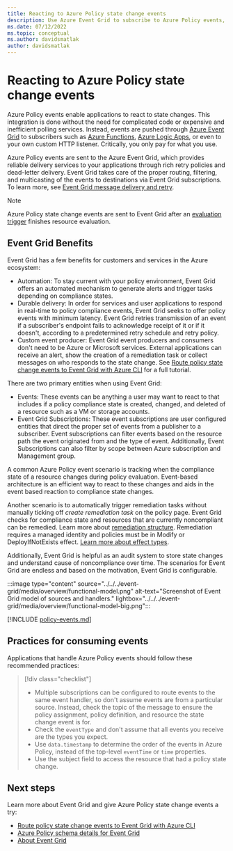 ```yaml
---
title: Reacting to Azure Policy state change events
description: Use Azure Event Grid to subscribe to Azure Policy events, which allow applications to react to state changes without the need for complicated code.
ms.date: 07/12/2022
ms.topic: conceptual
ms.author: davidsmatlak
author: davidsmatlak
---
```

# Reacting to Azure Policy state change events

Azure Policy events enable applications to react to state changes. This integration is done without
the need for complicated code or expensive and inefficient polling services. Instead, events are
pushed through [Azure Event Grid](../../../event-grid/index.yml) to subscribers such as
[Azure Functions](../../../azure-functions/index.yml),
[Azure Logic Apps](../../../logic-apps/index.yml), or even to your own custom HTTP listener.
Critically, you only pay for what you use.

Azure Policy events are sent to the Azure Event Grid, which provides reliable delivery services to
your applications through rich retry policies and dead-letter delivery. Event Grid takes 
care of the proper routing, filtering, and multicasting of the events to destinations via Event Grid subscriptions.
To learn more, see [Event Grid message delivery and retry](../../../event-grid/delivery-and-retry.md). 

> [!NOTE]
> Azure Policy state change events are sent to Event Grid after an
> [evaluation trigger](../how-to/get-compliance-data.md#evaluation-triggers) finishes resource
> evaluation.

## Event Grid Benefits
Event Grid has a few benefits for customers and services in the Azure ecosystem: 
- Automation: To stay current with your policy environment, Event Grid offers an automated mechanism to generate
  alerts and trigger tasks depending on compliance states.
- Durable delivery:  In order for services and user applications to respond in real-time to policy compliance events,
  Event Grid seeks to offer policy events with minimum latency. Event Grid retries transmission of an event if a subscriber's
  endpoint fails to acknowledge receipt of it or if it doesn't, according to a predetermined retry schedule and retry policy.
- Custom event producer: Event Grid  event producers and consumers don't need to be Azure or Microsoft services.
  External applications can receive an alert, show the creation of a remediation task or collect messages on who responds to the
  state change.	
See
[Route policy state change events to Event Grid with Azure CLI](../tutorials/route-state-change-events.md)
for a full tutorial.

There are two primary entities when using Event Grid: 
- Events: These events can be anything a user may want to react to that includes if a policy compliance state is
   created, changed, and deleted of a resource such as a VM or storage accounts.
- Event Grid Subscriptions: These event subscriptions are user configured entities that direct the proper set of events
  from a publisher to a subscriber. Event subscriptions can filter events based on the resource path the event
  originated from and the type of event. Additionally, Event Subscriptions can also filter by scope between
  Azure subscription and Management group.

A common Azure Policy event scenario is tracking when the compliance state of a resource changes
during policy evaluation. Event-based architecture is an efficient way to react to these changes
and aids in the event based reaction to compliance state changes.

Another scenario is to automatically trigger remediation tasks without manually ticking off _create 
remediation task_ on the policy page. Event Grid checks for compliance state and resources that are currently 
noncompliant can be remedied. Learn more about [remediation structure](../concepts/remediation-structure.md).
Remediation requires a managed identity and policies must be in Modify or DeployIfNotExists effect. [Learn more about
effect types](../how-to/remediate-resources.md).

Additionally, Event Grid is helpful as an audit system to store state changes and understand cause of noncompliance over 
time. The scenarios for Event Grid are endless and based on the motivation, Event Grid is configurable. 


:::image type="content" source="../../../event-grid/media/overview/functional-model.png" alt-text="Screenshot of Event Grid model of sources and handlers." lightbox="../../../event-grid/media/overview/functional-model-big.png":::

[!INCLUDE [policy-events.md](../../../../includes/policy/policy-events.md)]

## Practices for consuming events

Applications that handle Azure Policy events should follow these recommended practices:

> [!div class="checklist"]
> - Multiple subscriptions can be configured to route events to the same event handler, so don't
> assume events are from a particular source. Instead, check the topic of the message to ensure the
> policy assignment, policy definition, and resource the state change event is for.
> - Check the `eventType` and don't assume that all events you receive are the types you expect.
> - Use `data.timestamp` to determine the order of the events in Azure Policy, instead of the
> top-level `eventTime` or `time` properties.
> - Use the subject field to access the resource that had a policy state change.

## Next steps

Learn more about Event Grid and give Azure Policy state change events a try:

- [Route policy state change events to Event Grid with Azure CLI](../tutorials/route-state-change-events.md)
- [Azure Policy schema details for Event Grid](../../../event-grid/event-schema-policy.md)
- [About Event Grid](../../../event-grid/overview.md)
